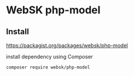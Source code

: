 # WebSK php-model

## Install

https://packagist.org/packages/websk/php-model

install dependency using Composer

```shell
composer require websk/php-model
```